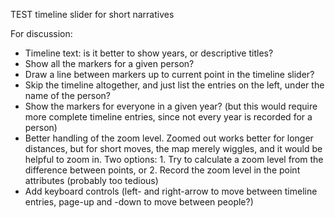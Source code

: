 TEST timeline slider for short narratives

For discussion:
- Timeline text: is it better to show years, or descriptive titles?
- Show all the markers for a given person?
- Draw a line between markers up to current point in the timeline slider?
- Skip the timeline altogether, and just list the entries on the left, under the name of the person?
- Show the markers for everyone in a given year?  (but this would require more complete timeline entries, since not every year is recorded for a person)
- Better handling of the zoom level.  Zoomed out works better for longer distances, but for short moves, the map merely wiggles, and it would be helpful to zoom in.  Two options: 1. Try to calculate a zoom level from the difference between points, or 2. Record the zoom level in the point attributes (probably too tedious)
- Add keyboard controls (left- and right-arrow to move between timeline entries, page-up and -down to move between people?)